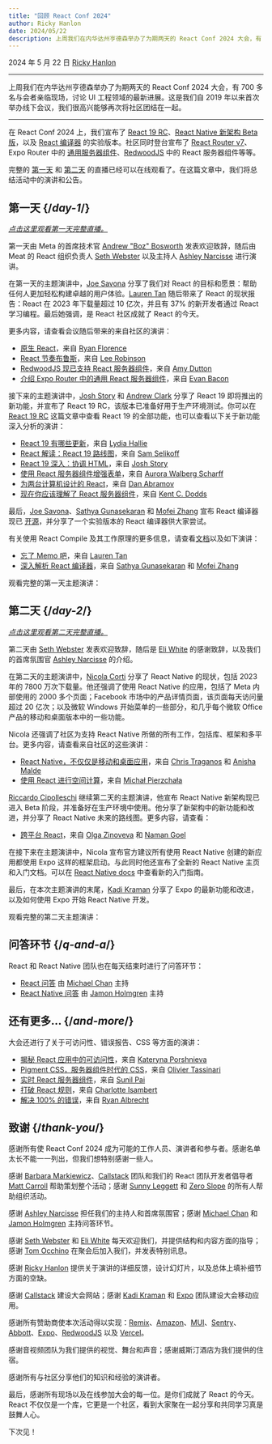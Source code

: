 ```yaml
---
title: "回顾 React Conf 2024"
author: Ricky Hanlon
date: 2024/05/22
description: 上周我们在内华达州亨德森举办了为期两天的 React Conf 2024 大会，有 700 多名与会者亲临现场，讨论 UI 工程领域的最新进展。在这篇文章中，我们将总结这次活动的演讲和公告。
---
```


2024 年 5 月 22 日 [Ricky Hanlon](https://twitter.com/rickhanlonii)

---

<Intro>

上周我们在内华达州亨德森举办了为期两天的 React Conf 2024 大会，有 700 多名与会者亲临现场，讨论 UI 工程领域的最新进展。这是我们自 2019 年以来首次举办线下会议，我们很高兴能够再次将社区团结在一起。

</Intro>

---

在 React Conf 2024 上，我们宣布了 [React 19 RC](/blog/2024/12/05/react-19)、[React Native 新架构 Beta 版](https://github.com/reactwg/react-native-new-architecture/discussions/189)，以及 [React 编译器](/learn/react-compiler) 的实验版本。社区同时登台宣布了 [React Router v7](https://remix.run/blog/merging-remix-and-react-router)、Expo Router 中的 [通用服务器组件](https://www.youtube.com/watch?v=T8TZQ6k4SLE&t=20765s)、[RedwoodJS](https://redwoodjs.com/blog/rsc-now-in-redwoodjs) 中的 React 服务器组件等等。

完整的 [第一天](https://www.youtube.com/watch?v=T8TZQ6k4SLE) 和 [第二天](https://www.youtube.com/watch?v=0ckOUBiuxVY) 的直播已经可以在线观看了。在这篇文章中，我们将总结活动中的演讲和公告。

## 第一天 {/*day-1*/}

_[点击这里观看第一天完整直播。](https://www.youtube.com/watch?v=T8TZQ6k4SLE&t=973s)_

第一天由 Meta 的首席技术官 [Andrew "Boz" Bosworth](https://www.threads.net/@boztank) 发表欢迎致辞，随后由 Meat 的 React 组织负责人 [Seth Webster](https://twitter.com/sethwebster) 以及主持人 [Ashley Narcisse](https://twitter.com/_darkfadr) 进行演讲。

在第一天的主题演讲中，[Joe Savona](https://twitter.com/en_JS) 分享了我们对 React 的目标和愿景：帮助任何人更加轻松构建卓越的用户体验。[Lauren Tan](https://twitter.com/potetotes) 随后带来了 React 的现状报告：React 在 2023 年下载量超过 10 亿次，并且有 37% 的新开发者通过 React 学习编程。最后她强调，是 React 社区成就了 React 的今天。

更多内容，请查看会议随后带来的来自社区的演讲：

- [原生 React](https://www.youtube.com/watch?v=T8TZQ6k4SLE&t=5542s)，来自 [Ryan Florence](https://twitter.com/ryanflorence)
- [React 节奏布鲁斯](https://www.youtube.com/watch?v=0ckOUBiuxVY&t=12728s)，来自 [Lee Robinson](https://twitter.com/leeerob)
- [RedwoodJS 现已支持 React 服务器组件](https://www.youtube.com/watch?v=T8TZQ6k4SLE&t=26815s)，来自 [Amy Dutton](https://twitter.com/selfteachme)
- [介绍 Expo Router 中的通用 React 服务器组件](https://www.youtube.com/watch?v=T8TZQ6k4SLE&t=20765s)，来自 [Evan Bacon](https://twitter.com/Baconbrix)

接下来的主题演讲中，[Josh Story](https://twitter.com/joshcstory) 和 [Andrew Clark](https://twitter.com/acdlite) 分享了 React 19 即将推出的新功能，并宣布了 React 19 RC，该版本已准备好用于生产环境测试。你可以在 [React 19 RC](/blog/2024/12/05/react-19) 这篇文章中查看 React 19 的全部功能，也可以查看以下关于新功能深入分析的演讲：

- [React 19 有哪些更新](https://www.youtube.com/watch?v=T8TZQ6k4SLE&t=8880s)，来自 [Lydia Hallie](https://twitter.com/lydiahallie)
- [React 解读：React 19 路线图](https://www.youtube.com/watch?v=T8TZQ6k4SLE&t=10112s)，来自 [Sam Selikoff](https://twitter.com/samselikoff)
- [React 19 深入：协调 HTML](https://www.youtube.com/watch?v=T8TZQ6k4SLE&t=24916s)，来自 [Josh Story](https://twitter.com/joshcstory)
- [使用 React 服务器组件增强表单](https://www.youtube.com/watch?v=0ckOUBiuxVY&t=25280s)，来自 [Aurora Walberg Scharff](https://twitter.com/aurorascharff)
- [为两台计算机设计的 React](https://www.youtube.com/watch?v=T8TZQ6k4SLE&t=18825s)，来自 [Dan Abramov](https://bsky.app/profile/danabra.mov)
- [现在你应该理解了 React 服务器组件](https://www.youtube.com/watch?v=0ckOUBiuxVY&t=11256s)，来自 [Kent C. Dodds](https://twitter.com/kentcdodds)

最后，[Joe Savona](https://twitter.com/en_JS)、[Sathya Gunasekaran](https://twitter.com/_gsathya) 和 [Mofei Zhang](https://twitter.com/zmofei) 宣布 React 编译器现已 [开源](https://github.com/facebook/react/pull/29061)，并分享了一个实验版本的 React 编译器供大家尝试。

有关使用 React Compile 及其工作原理的更多信息，请查看[文档](/learn/react-compiler)以及如下演讲：

- [忘了 Memo 吧](https://www.youtube.com/watch?v=T8TZQ6k4SLE&t=12020s)，来自 [Lauren Tan](https://twitter.com/potetotes)
- [深入解析 React 编译器](https://www.youtube.com/watch?v=0ckOUBiuxVY&t=9313s)，来自 [Sathya Gunasekaran](https://twitter.com/_gsathya) 和 [Mofei Zhang](https://twitter.com/zmofei)

观看完整的第一天主题演讲：

<YouTubeIframe src="https://www.youtube.com/embed/T8TZQ6k4SLE?t=973s" />

## 第二天 {/*day-2*/}

_[点击这里观看第二天完整直播。](https://www.youtube.com/watch?v=0ckOUBiuxVY&t=1720s)_

第二天由 [Seth Webster](https://twitter.com/sethwebster) 发表欢迎致辞，随后是 [Eli White](https://x.com/Eli_White) 的感谢致辞，以及我们的首席氛围官 [Ashley Narcisse](https://twitter.com/_darkfadr) 的介绍。

在第二天的主题演讲中，[Nicola Corti](https://twitter.com/cortinico) 分享了 React Native 的现状，包括 2023 年的 7800 万次下载量。他还强调了使用 React Native 的应用，包括了 Meta 内部使用的 2000 多个页面；Facebook 市场中的产品详情页面，该页面每天访问量超过 20 亿次；以及微软 Windows 开始菜单的一些部分，和几乎每个微软 Office 产品的移动和桌面版本中的一些功能。

Nicola 还强调了社区为支持 React Native 所做的所有工作，包括库、框架和多平台。更多内容，请查看来自社区的这些演讲：

- [React Native，不仅仅是移动和桌面应用](https://www.youtube.com/watch?v=0ckOUBiuxVY&t=5798s)，来自 [Chris Traganos](https://twitter.com/chris_trag) 和 [Anisha Malde](https://twitter.com/anisha_malde)
- [使用 React 进行空间计算](https://www.youtube.com/watch?v=0ckOUBiuxVY&t=22525s)，来自 [Michał Pierzchała](https://twitter.com/thymikee)

[Riccardo Cipolleschi](https://twitter.com/cipolleschir) 继续第二天的主题演讲，他宣布 React Native 新架构现已进入 Beta 阶段，并准备好在生产环境中使用。他分享了新架构中的新功能和改进，并分享了 React Native 未来的路线图。更多内容，请查看：

- [跨平台 React](https://www.youtube.com/watch?v=0ckOUBiuxVY&t=26569s)，来自 [Olga Zinoveva](https://github.com/SlyCaptainFlint) 和 [Naman Goel](https://twitter.com/naman34)

在接下来在主题演讲中，Nicola 宣布官方建议所有使用 React Native 创建的新应用都使用 Expo 这样的框架启动。与此同时他还宣布了全新的 React Native 主页和入门文档。可以在 [React Native docs](https://reactnative.dev/docs/next/environment-setup) 中查看新的入门指南。

最后，在本次主题演讲的末尾，[Kadi Kraman](https://twitter.com/kadikraman) 分享了 Expo 的最新功能和改进，以及如何使用 Expo 开始 React Native 开发。

观看完整的第二天主题演讲：

<YouTubeIframe src="https://www.youtube.com/embed/0ckOUBiuxVY?t=1720s" />

## 问答环节 {/*q-and-a*/}

React 和 React Native 团队也在每天结束时进行了问答环节：

- [React 问答](https://www.youtube.com/watch?v=T8TZQ6k4SLE&t=27518s) 由 [Michael Chan](https://twitter.com/chantastic) 主持
- [React Native 问答](https://www.youtube.com/watch?v=0ckOUBiuxVY&t=27935s) 由 [Jamon Holmgren](https://twitter.com/jamonholmgren) 主持

## 还有更多... {/*and-more*/}

大会还进行了关于可访问性、错误报告、CSS 等方面的演讲：

- [揭秘 React 应用中的可访问性](https://www.youtube.com/watch?v=0ckOUBiuxVY&t=20655s)，来自 [Kateryna Porshnieva](https://twitter.com/krambertech)
- [Pigment CSS，服务器组件时代的 CSS](https://www.youtube.com/watch?v=0ckOUBiuxVY&t=21696s)，来自 [Olivier Tassinari](https://twitter.com/olivtassinari)
- [实时 React 服务器组件](https://www.youtube.com/watch?v=T8TZQ6k4SLE&t=24070s)，来自 [Sunil Pai](https://twitter.com/threepointone)
- [打破 React 规则](https://www.youtube.com/watch?v=T8TZQ6k4SLE&t=25862s)，来自 [Charlotte Isambert](https://twitter.com/c_isambert)
- [解决 100% 的错误](https://www.youtube.com/watch?v=0ckOUBiuxVY&t=19881s)，来自 [Ryan Albrecht](https://github.com/ryan953)

## 致谢 {/*thank-you*/}

感谢所有使 React Conf 2024 成为可能的工作人员、演讲者和参与者。感谢名单太长不能一一列出，但我们想特别感谢一些人。

感谢 [Barbara Markiewicz](https://twitter.com/barbara_markie)、[Callstack](https://www.callstack.com/) 团队和我们的 React 团队开发者倡导者 [Matt Carroll](https://twitter.com/mattcarrollcode) 帮助策划整个活动；感谢 [Sunny Leggett](https://zeroslopeevents.com/about) 和 [Zero Slope](https://zeroslopeevents.com) 的所有人帮助组织活动。

感谢 [Ashley Narcisse](https://twitter.com/_darkfadr) 担任我们的主持人和首席氛围官；感谢 [Michael Chan](https://twitter.com/chantastic) 和 [Jamon Holmgren](https://twitter.com/jamonholmgren) 主持问答环节。

感谢 [Seth Webster](https://twitter.com/sethwebster) 和 [Eli White](https://x.com/Eli_White) 每天欢迎我们，并提供结构和内容方面的指导；感谢 [Tom Occhino](https://twitter.com/tomocchino) 在聚会后加入我们，并发表特别讯息。

感谢 [Ricky Hanlon](https://www.youtube.com/watch?v=FxTZL2U-uKg&t=1263s) 提供关于演讲的详细反馈，设计幻灯片，以及总体上填补细节方面的空缺。

感谢 [Callstack](https://www.callstack.com/) 建设大会网站；感谢 [Kadi Kraman](https://twitter.com/kadikraman) 和 [Expo](https://expo.dev/) 团队建设大会移动应用。

感谢所有赞助商使本次活动得以实现：[Remix](https://remix.run/)、[Amazon](https://developer.amazon.com/apps-and-games?cmp=US_2024_05_3P_React-Conf-2024&ch=prtnr&chlast=prtnr&pub=ref&publast=ref&type=org&typelast=org)、[MUI](https://mui.com/)、[Sentry](https://sentry.io/for/react/?utm_source=sponsored-conf&utm_medium=sponsored-event&utm_campaign=frontend-fy25q2-evergreen&utm_content=logo-reactconf2024-learnmore)、[Abbott](https://www.jobs.abbott/software)、[Expo](https://expo.dev/)、[RedwoodJS](https://redwoodjs.com/) 以及 [Vercel](https://vercel.com)。

感谢音视频团队为我们提供的视觉、舞台和声音；感谢威斯汀酒店为我们提供的住宿。

感谢所有与社区分享他们的知识和经验的演讲者。

最后，感谢所有现场以及在线参加大会的每一位。是你们成就了 React 的今天。React 不仅仅是一个库，它更是一个社区，看到大家聚在一起分享和共同学习真是鼓舞人心。

下次见！

